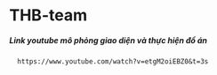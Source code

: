 # THB-team
##### Link youtube mô phỏng giao diện và thực hiện đồ án
      https://www.youtube.com/watch?v=etgM2oiEBZ0&t=3s

